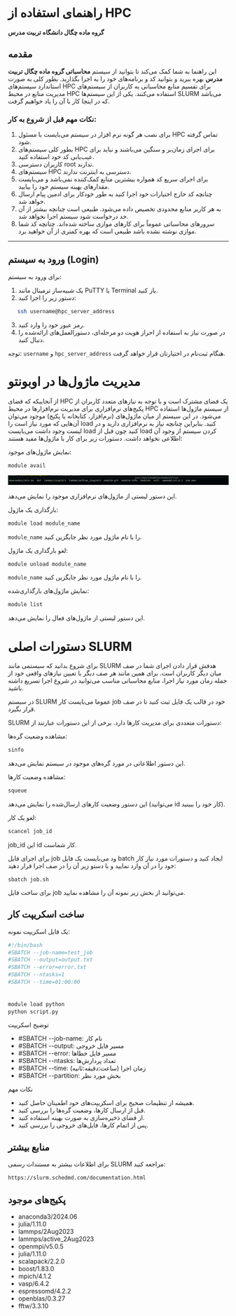 # راهنمای استفاده از HPC

**گروه ماده چگال دانشگاه تربیت مدرس**  

## مقدمه
این راهنما به شما کمک می‌کند تا بتوانید از سیستم **محاسباتی گروه ماده چگال تربیت مدرس** بهره ببرید و بتوانید کد و برنامه‌های خود را به اجرا بگذارید. بطور کلی به صورت استاندارد سیستم‌های HPC برای تقسیم منابع محاسباتی به کاربران از سیستم‌های مدیریت منابع در محیط HPC استفاده می‌کنند. یکی از این سیستم‌ها SLURM می‌باشد که در اینجا کار با آن را یاد خواهیم گرفت.

### نکات مهم قبل از شروع به کار:
1. برای نصب هر گونه نرم افزار در سیستم می‌بایست با مسئول HPC تماس گرفته شود.
2. بطور کلی سیستم‌های HPC برای اجرای زمان‌بر و سنگین می‌باشند و نباید برای عیب‌یابی کد خود استفاده کنید.
3. کاربران دسترسی root ندارند.
4. سیستم‌های HPC دسترسی به اینترنت ندارند.
5. برای اجرای سریع کد همواره بیشترین منابع کمک‌کننده نمی‌باشد و می‌بایست مقدارهای بهینه سیستم خود را بیابید.
6. چنانچه کد خارج اختیارات خود اجرا کنید به طور خودکار برای ادمین پیام ارسال خواهد شد.
7. به هر کاربر منابع محدودی تخصیص داده می‌شود. طبیعی است چنانچه بیشتر از آن حد درخواست شود سیستم اجرا نخواهد شد.
8. سرورهای محاسباتی عموماً برای کارهای موازی ساخته شده‌اند. چنانچه کد شما موازی نوشته نشده باشد طبیعی است که بهره کمتری از آن خواهید برد.

---

## ورود به سیستم (Login)
برای ورود به سیستم:
1. یک شبیه‌ساز ترمینال مانند PuTTY یا Terminal باز کنید.
2. دستور زیر را اجرا کنید:
```bash
   ssh username@hpc_server_address
```
3. رمز عبور خود را وارد کنید.
4. در صورت نیاز به استفاده از احراز هویت دو مرحله‌ای، دستورالعمل‌های ارائه‌شده را دنبال کنید.

توجه: `username` و `hpc_server_address` هنگام ثبت‌نام در اختیارتان قرار خواهد گرفت.

# مدیریت ماژول‌ها در اوبونتو
از آنجاییکه که فضای HPC یک فضای مشترک است و با توجه به نیازهای متعدد کاربران از پکیج‌های نرم‌افزاری برای مدیریت نرم‌افزارها در محیط HPC از سیستم ماژول‌ها استفاده می‌شود. در این سیستم از میان ماژول‌های (نرم‌افزار، کتابخانه یا پکیج) موجود می‌توان آن‌هایی که مورد نیاز است را load کنید. بنابراین چنانچه نیاز به نرم‌افزاری دارید و در لیست وجود داشت می‌بایست load کنید چون قبل از load کردن سیستم از وجود آن اطلاعی نخواهد داشت.
دستورات زیر برای کار با ماژول‌ها مفید هستند:

نمایش ماژول‌های موجود:

```bash 
module avail
```
![alt text](module_avail.png)


این دستور لیستی از ماژول‌های نرم‌افزاری موجود را نمایش می‌دهد.

بارگذاری یک ماژول:

```bash 
module load module_name
```


`module_name` را با نام ماژول مورد نظر جایگزین کنید.

لغو بارگذاری یک ماژول:

```bash
module unload module_name

```


`module_name` را با نام ماژول مورد نظر جایگزین کنید.

نمایش ماژول‌های بارگذاری‌شده:

```bash
module list
```

این دستور لیستی از ماژول‌های فعال را نمایش می‌دهد.

# دستورات اصلی SLURM

برای شروع بدانید که سیستمی مانند SLURM هدفش قرار دادن اجرای شما در صف میان دیگر کاربران است. برای همین مانند هر صف دیگر با تعیین نیازهای واقعی خود از جمله زمان مورد نیاز اجرا، منابع محاسباتی مناسب می‌توانید در شروع اجرا تسریع داشته باشید.

در سیستم SLURM عموما می‌بایست کار job خود در قالب یک فایل ثبت کنید تا در صف قرار بگیرد.

SLURM دستورات متعددی برای مدیریت کارها دارد. برخی از این دستورات عبارتند از:


مشاهده وضعیت گره‌ها:

```bash
sinfo
```

این دستور اطلاعاتی در مورد گره‌های موجود در سیستم نمایش می‌دهد.

مشاهده وضعیت کارها:

```bash
squeue

```
این دستور وضعیت کارهای ارسال‌شده را نمایش می‌دهد (می‌توانید id کار خود را ببینید).



لغو یک کار:

```bash
scancel job_id

```
job_id این id کار شماست.


برای اجرای فایل job ود می‌بایست یک فایل batch ایجاد کنید و دستورات مورد نیاز کار خود را در آن وارد نمایید و با دستو زیر آن را در صف اجرا قرار دهید:

```
sbatch job.sh
```

برای ساخت فایل job می‌توانید از بخش زیر نمونه‌ آن را مشاهده نمایید.

## ساخت اسکریپت کار
یک فایل اسکریپت نمونه:

```bash
#!/bin/bash
#SBATCH --job-name=test_job
#SBATCH --output=output.txt
#SBATCH --error=error.txt
#SBATCH --ntasks=1
#SBATCH --time=01:00:00


module load python
python script.py
```

توضیح اسکریپت

- #SBATCH --job-name: نام کار
- #SBATCH --output: مسیر فایل خروجی
- #SBATCH --error: مسیر فایل خطاها
- #SBATCH --ntasks: تعداد پردازش‌ها
- #SBATCH --time: زمان اجرا (ساعت:دقیقه:ثانیه)
- #SBATCH --partition: بخش مورد نظر

نکات مهم


- همیشه از تنظیمات صحیح برای اسکریپت‌های خود اطمینان حاصل کنید.
- قبل از ارسال کارها، وضعیت گره‌ها را بررسی کنید.
- از فضای ذخیره‌سازی به صورت بهینه استفاده کنید.
- پس از اتمام کارها، فایل‌های خروجی را بررسی کنید.

## منابع بیشتر
برای اطلاعات بیشتر به مستندات رسمی SLURM مراجعه کنید:

```bash
https://slurm.schedmd.com/documentation.html

```

## پکیج‌های موجود

- anaconda3/2024.06 
- julia/1.11.0
- lammps/2Aug2023
- lammps/active_2Aug2023
- openmpi/v5.0.5
- julia/1.11.0
- scalapack/2.2.0
- boost/1.83.0
- mpich/4.1.2
- vasp/6.4.2     
- espressomd/4.2.2 
- openblas/0.3.27  
- fftw/3.3.10
